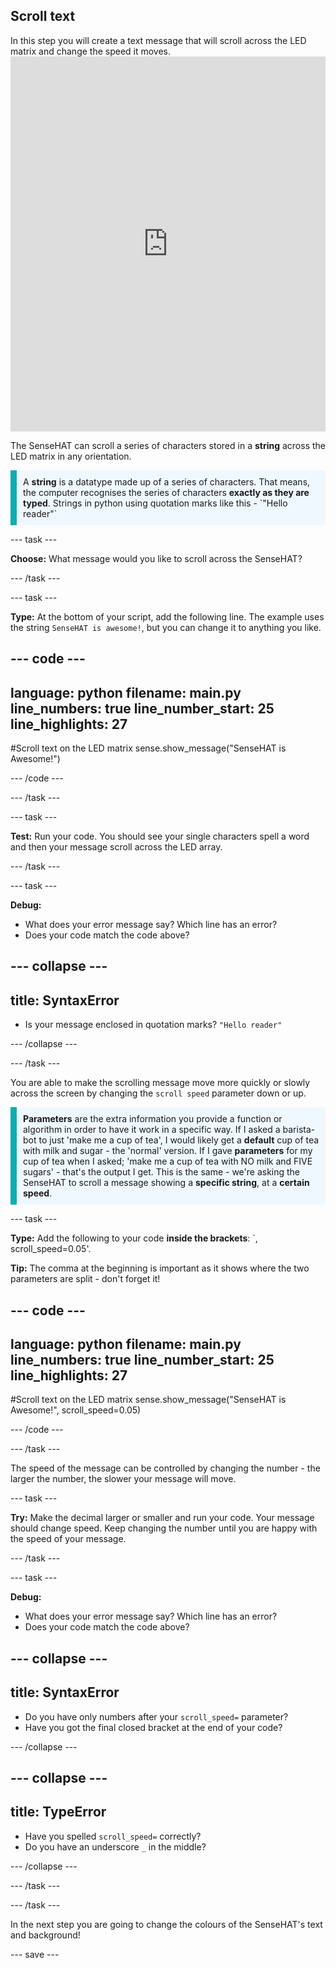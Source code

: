 ## Scroll text

<div style="display: flex; flex-wrap: wrap">
<div style="flex-basis: 200px; flex-grow: 1; margin-right: 15px;">
In this step you will create a text message that will scroll across the LED matrix and change the speed it moves.
</div>

</div>
<div>

<iframe src="https://trinket.io/embed/python/4302ed5794" width="100%" height="600" frameborder="0" marginwidth="0" marginheight="0" allowfullscreen></iframe>
</div>

The SenseHAT can scroll a series of characters stored in a <strong>string</strong> across the LED matrix in any orientation. 


<p style='border-left: solid; border-width:10px; border-color: #0faeb0; background-color: aliceblue; padding: 10px;'>
A <strong>string</strong> is a datatype made up of a series of characters. That means, the computer recognises the series of characters <strong>exactly as they are typed</strong>. Strings in python using quotation marks like this -  `"Hello reader"`
</p>

--- task ---

**Choose:** What message would you like to scroll across the SenseHAT?

--- /task ---
   
--- task ---

**Type:** At the bottom of your script, add the following line. The example uses the string `SenseHAT is awesome!`, but you can change it to anything you like.

--- code ---
---
language: python
filename: main.py
line_numbers: true
line_number_start: 25
line_highlights: 27
---
#Scroll text on the LED matrix
sense.show_message("SenseHAT is Awesome!")

--- /code ---

--- /task ---

--- task ---

**Test:** Run your code. You should see your single characters spell a word and then your message scroll across the LED array.

--- /task ---

--- task ---

**Debug:** 
+ What does your error message say? Which line has an error?
+ Does your code match the code above?
 
--- collapse ---
---
title: SyntaxError
---
+ Is your message enclosed in quotation marks? `"Hello reader"`

--- /collapse ---

--- /task ---

You are able to make the scrolling message move more quickly or slowly across the screen by changing the `scroll speed` parameter down or up.

<p style='border-left: solid; border-width:10px; border-color: #0faeb0; background-color: aliceblue; padding: 10px;'>
<strong>Parameters</strong> are the extra information you provide a function or algorithm in order to have it work in a specific way. If I asked a barista-bot to just 'make me a cup of tea', I would likely get a <strong>default</strong> cup of tea with milk and sugar - the 'normal' version. If I gave <strong> parameters</strong> for my cup of tea when I asked; 'make me a cup of tea with NO milk and FIVE sugars' - that's the output I get. This is the same - we're asking the SenseHAT to scroll a message showing a <strong>specific string</strong>, at a <strong>certain speed</strong>.
</p>

--- task ---

**Type:** Add the following to your code <strong>inside the brackets</strong>: `, scroll_speed=0.05'.

**Tip:** The comma at the beginning is important as it shows where the two parameters are split - don't forget it!

--- code ---
---
language: python
filename: main.py
line_numbers: true
line_number_start: 25
line_highlights: 27
---
#Scroll text on the LED matrix
sense.show_message("SenseHAT is Awesome!", scroll_speed=0.05)

--- /code ---

--- /task ---

The speed of the message can be controlled by changing the number - the larger the number, the slower your message will move. 

--- task ---

**Try:** Make the decimal larger or smaller and run your code. Your message should change speed. Keep changing the number until you are happy with the speed of your message.

--- /task ---

--- task ---

**Debug:** 
+ What does your error message say? Which line has an error?
+ Does your code match the code above?
 
--- collapse ---
---
title: SyntaxError
---
+ Do you have only numbers after your `scroll_speed=` parameter?
+ Have you got the final closed bracket at the end of your code?

--- /collapse ---

--- collapse ---
---
title: TypeError
---
+ Have you spelled `scroll_speed=` correctly?
+ Do you have an underscore `_` in the middle?


--- /collapse ---

--- /task ---

--- /task ---

In the next step you are going to change the colours of the SenseHAT's text and background!

--- save ---
